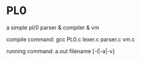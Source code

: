 # PL0
a simple pl/0 parser & compiler & vm 

compile command: gcc PL0.c lexer.c parser.c vm.c

running command: a.out filename [-l|-a|-v]
